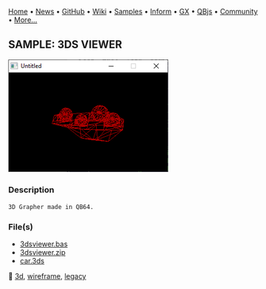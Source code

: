[Home](https://qb64.com) • [News](../../news.md) • [GitHub](https://github.com/QB64Official/qb64) • [Wiki](https://github.com/QB64Official/qb64/wiki) • [Samples](../../samples.md) • [Inform](../../inform.md) • [GX](../../gx.md) • [QBjs](../../qbjs.md) • [Community](../../community.md) • [More...](../../more.md)

## SAMPLE: 3DS VIEWER

![screenshot.png](img/screenshot.png)

### Description

```text
3D Grapher made in QB64.
```

### File(s)

* [3dsviewer.bas](src/3dsviewer.bas)
* [3dsviewer.zip](src/3dsviewer.zip)
* [car.3ds](src/car.3ds)

🔗 [3d](../3d.md), [wireframe](../wireframe.md), [legacy](../legacy.md)
